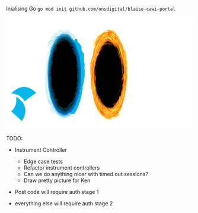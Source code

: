 Inialising Go
`go mod init github.com/onsdigital/blaise-cawi-portal`

![portal](./portal.gif)

TODO: 
- Instrument Controller
    - Edge case tests
    - Refactor instrument controllers
    - Can we do anything nicer with timed out sessions?
    - Draw pretty picture for Ken


- Post code will require auth stage 1
- everything else will require auth stage 2
